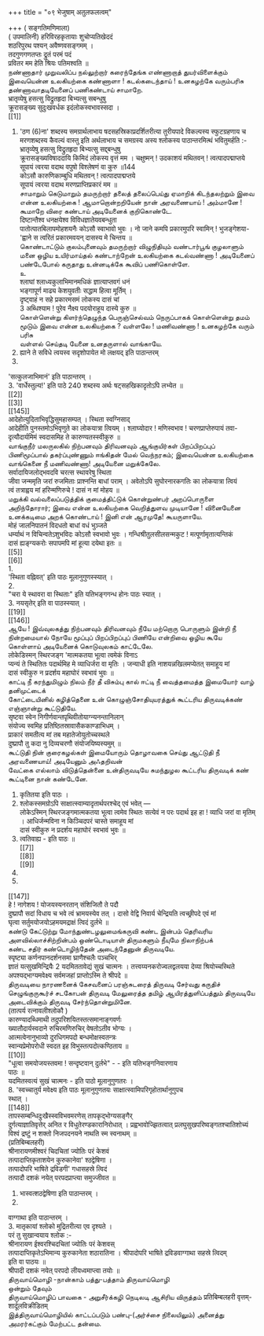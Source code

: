 +++
title = "०९ भेजुषाम् अतुलफलत्वम्"

+++
( सङ्गतिमणिमाला)   
( उपमालिनी) हरिविरहकृतायाः शुचोप्यतिखेददं   
शठरिपुरथ पश्यन् अवैष्णवसङ्गमम् ।   
तदगुणगणतप्तः द्रुतं परमं पदं   
प्रवितर मम हेति श्रियः पतिमश्वति ॥   
நண்ணாதார் முறுவலிப்ப நல்லுற்றார் கரைந்தேங்க எண்ணாறாத் துயர்விளைக்கும் இவையென்ன உலகியற்கை கண்ணாளா ! கடல்கடைந்தாய் ! உனகழற்கே வரும்பரிசு தண்ணாவாதடியேனைப் பணிகண்டாய் சாமாறே.   
भ्रातृव्येषु हसत्सु विद्रुतहृदा बिभ्यत्सु सबन्धुषु   
क्रूरासङ्ख्य सुदुःखवर्धक इदंलोकस्वभावस्सदा ।   
[[1]]  
1. 'ठण (6)ना' शब्दस्य समग्रार्थलाभाय षदसहस्रिकाप्रदर्शितरीत्या तुरीयपादे विकल्पस्य स्फुटग्रहणाय च मरणशब्दस्य कैवल्यं वास्तु इति अर्थलाभाय च समग्रस्य अस्य श्लोकस्य पाठान्तरमित्थं भवितुमर्हति :-   
भ्रातृव्येषु हसत्सु विद्रुतहृदा बिभ्यत्सु सद्द्बन्धुषु   
क्रूरासङ्ख्यविषाददायि किमिदं लोकस्य वृत्तं मम । चक्षुष्मन् ! उदकाशयं मथितवन् ! त्वत्पादपद्माप्तये   
सूपायं त्वरया वदाथ वपुषो विश्लेषणं वा कुरु ॥144   
कोऽसौ कारुणिकाम्बुधि मथितवन् ! त्वत्पादपाद्मप्तये   
सूपायं त्वरया वदाथ मरणप्राप्तिप्रकारं मम ॥   
சாமாறும் கெடுமாறும் தமருற்றார் தலைத் தலைப்பெய்து ஏமாறிக் கிடந்தலற்றும் இவை என்ன உலகியற்கை ! ஆமாறொன்றறியேன் நான் அரவணையாய் ! அம்மானே ! கூமாறே விரை கண்டாய் அடியேனைக் குறிகொண்டே.   
दिष्टान्तैश्व धनक्षयेश्व विविधज्ञातेयवबन्धुता   
पातोत्पातबिलापमोहशयनैः कोऽसौ स्वाभावो भुवः । नो जाने कमपि प्रकारमुपरि स्वामिन् ! भुजङ्गेशया-   
'ह्वाने स त्वरितं प्रकारमवयन् दासस्य मे चिन्तय ॥   
கொண்டாட்டும் குலம்புனைவும் தமருற்றார் விழுநிதியும் வண்டார்பூங் குழலாளும் மனை ஒழிய உயிர்மாய்தல் கண்டாற்றேன் உலகியற்கை கடல்வண்ணா ! அடியேனைப் பண்டேபோல் கருதாது உன்னடிக்கே கூவிப் பணிகொள்ளே.   
உ   
श्लाघां श्लाध्यकुलाभिमानमधिकं ज्ञात्याप्तवगं धनं   
भङ्गापूर्ण माढ्य केशयुवतीः सद्धाम हित्वा मूर्तिम् ।   
दृष्ट्वाहं न सहे प्रकारमसमं लोकस्य दासं चां   
3 अब्धिश्याम ! पुरेव नैक्ष्य पदयोराहूय दास्ये कुरु ॥   
கொள்ளென்று கிளர்ந்தெழுந்த பெருஞ்செல்வம் நெருப்பாகக் கொள்ளென்று தமம் மூடும் இவை என்ன உலகியற்கை ? வள்ளலே ! மணிவண்ணா ! உனகழற்கே வரும் பரிசு   
வள்ளல் செய்தடி யேனை உனதருளால் வாங்காயே.   
1. ह्याने ते सविधे त्वयस्व सदृशोपायेत मो लक्षयद् इति पाठान्तरम्   
2.   
'सत्कुलजाभिमानं' इति पाठान्तरम् ।   
3. 'वार्धेस्तुल्य!' इति पाठे 240 शब्दस्य अर्थः षट्सहखिकादृतोऽपि लभ्येत ॥   
[[2]]  
[[3]]  
[[145]]  
आदेहोत्युदिताभिवृद्धिसुमहासम्पत् । स्थिता स्वग्निसाद्   
आदेहीति पुनस्तमोऽभिवृणुते का लोकयात्रा त्वियम् । श्लाघ्योदार ! मणिस्वभाव ! चरणप्राप्तेरुपायं तवा-   
दृत्यौदार्यमिमं स्वदासमिह ते कारुण्यतस्स्वीकुरु ॥   
வாங்குநீர் மலருலகில் நிற்பனவும் திரிவனவும் ஆங்குயிர்கள் பிறப்பிறப்புப் பிணிமூப்பால் தகர்ப்புண்ணும் ஈங்கிதன் மேல் வெந்நரகம்; இவையென்ன உலகியற்கை வாங்கெனை நீ மணிவண்ணா! அடியேனை மறுக்கேலே.   
सर्वादायिजलोद्भवदवि चरत्स स्थावरेषु स्थिता   
जीवा जन्ममृति जरां रुजमिताः प्राश्नन्ति बाधां पराम् । अवेतोऽपि सुघोरनारकगतिः का लोकयात्रा त्वियं   
त्वं तत्राह्वय मां हरिन्मणिरुचे ! दासं न मां मोहय ॥   
மறுக்கி வல்வலைப்படுத்திக் குமைத்திட்டுக் கொன்றுண்பர் அறப்பொருளை அறிந்தோரார்; இவை என்ன உலகியற்கை வெறித்துளவ முடியானே ! வினையேனை உனக்கடிமை அறக் கொண்டாய் ! இனி என் ஆரமுதே! கூயருளாயே.   
मोहं जालनिपातनं विदधतो बाधां वधं भुञ्जते   
धर्म्याथं न विचिन्वतेऽशुभविदः कोऽसौ स्वभावो भुवः । गन्धिश्रीतुलसीलसन्मकुट ! मत्पूर्णामृतात्यन्तिकं   
दासं ह्यङ्ग्यकरोः सपापमपि मां हूत्या दयेथा इतः ॥   
[[5]]  
[[6]]  
1.   
'स्थिता वह्निवत्' इति पाठः मूलानुगुणस्स्यात् ।   
2.   
"चरा ये स्थावरा वा स्थिताः" इति यतिभङ्गगन्ध होनः पाठः स्यात् ।   
3. नयसृतेर् इति वा पाठस्स्यात् ।   
[[19]]  
[[146]]  
ஆயே ! இவ்வுலகத்து நிற்பனவும் திரிவனவும் நீயே மற்றொரு பொருளும் இன்றி நீ நின்றமையால் நோயே மூப்புப் பிறப்பிறப்புப் பிணியே என்றிவை ஒழிய கூயே கொள்ளாய் அடியேனைக் கொடுவுலகம் காட்டேலே.   
लोकेडिस्मन् स्थिरजङ्ग 'मात्मकतया भूत्वा त्वमेकं विनाऽ   
प्यन्यं ते स्थितितः पदार्थमिह मे व्याधिर्जरा वा मृतिः । जन्याधी इति नाशयन्नखिलमप्येतत् समाहूय मां   
दासं स्वीकुरु न प्रदर्शय महाघोरं स्वभावं भुवः ॥   
காட்டி நீ கரந்துமிழும் நிலம் நீர் தீ விசும்பு கால் ஈட்டி நீ வைத்தமைத்த இமையோர் வாழ் தனிமுட்டைக்   
கோட்டையினில் கழித்தெனை உன் கொழுஞ்சோதியுயரத்துக் கூட்டரிய திருவடிக்கண் எஞ்ஞான்று கூட்டுதியே.   
सृष्टवा स्वेन निगीर्णवान्तपृथिवीतोयाग्न्यनन्तानिलान्   
संयोज्य स्वमिह प्रतिष्ठितस्रावासैककाण्डाभिधम् ।   
प्राकारं समतीत्य मां तब महातेजोयुतोच्चस्थले   
दुष्प्रापौ तु कदा नु दिव्यचरणौ संयोजयिष्यस्यमुम् ॥   
கூட்டுதி நின் குரைகழல்கள் இமையோரும் தொழாவகை செய்து ஆட்டுதி நீ அரவணையாய்! அடியேனும் அஃதறிவன்   
வேட்கை எல்லாம் விடுத்தென்னை உன்திருவடியே சுமந்துழல கூட்டரிய திருவடிக் கண் கூட்டினை நான் கண்டேனே.   
1. कृतितया इति पाठः ।   
2. श्लोकस्समग्रोऽपि साक्षात्स्वाम्यादृतार्थपरश्चेद् एवं भवेत् —   
लोकेऽस्मिन् स्थिरजङ्गमात्मकतया भूत्वा त्वमेव स्थितः सत्येवं न परः पदार्थ इह हा ! व्याधि जरां वा मृतिम् । आधिर्जन्मविना न किञ्चिदपरं चास्ते समाहूय मां   
दासं स्वीकुरु न प्रदर्शय महाघोरं स्वभावं भुवः ॥   
3. त्वतिवाह्य - इति पाठः ॥   
[[7]]  
[[8]]  
[[9]]  
1.   
2.   
[[147]]  
हे ! नागेशय ! योजयस्यनरतान् संशिजितौ ते पदौ   
दुष्प्रापौ सदां विधाय च भवे त्वं भ्रामयस्येव तत् । दासो वेद्वि निवार्य चेन्द्रियति त्वच्छ्रीपदे एवं मां   
घृत्वा सर्तुमयोजयोऽहमयमद्राक्षं त्विदं दुर्लभे ॥   
கண்டு கேட்டுற்று மோந்துண்டழலுமைங்கருவி கண்ட இன்பம் தெரிவரிய அளவில்லாச்சிற்றின்பம் ஒண்டொடியாள் திருமகளும் நீயுமே நிலாநிற்பக்   
கண்ட சதிர் கண்டொழிந்தேன் அடைந்தேனுன் திருவடியே.   
स्पृष्ट्या कर्णनपानदर्शनसमा घ्राणैश्चलैः पञ्चभिर्   
ज्ञातं यत्सुखमिन्द्रियैः 2 यदमिततावेद्यं सुखं चात्मनः । तत्त्वय्यनकरोज्वलद्वलयया देव्या श्रियोच्चस्थिते   
अपश्यद्भाग्यमवेक्ष्य सर्वमजहां प्राप्तोऽस्मि ते श्रीपदे ॥   
திருவடியை நாரணனைக் கேசவனைப் பரஞ்சுடரைத் திருவடி சேர்வது கருதிச் செழுங்குருகூர்ச் சடகோபன் திருவடி மேலுரைத்த தமிழ் ஆயிரத்துளிப்பத்தும் திருவடியே அடைவிக்கும் திருவடி சேர்ந்தொன்றுமினே.   
(तात्पर्य रत्नावलीश्लोकौ )   
कारुण्यादब्धिमाथी तदुपरिशयितस्तत्समानाङ्गवर्णः   
ख्यातौदार्यस्वदाने रुचिरमणिरुचिर् वेषतोऽतीव भोग्यः ।   
आत्मत्वेनानुभाव्यो दुरधिगमपदो बन्धमोक्षस्वतन्त्रः   
स्वान्यप्रेमोपरोधी स्वदत इह विभुस्तत्पदोत्कण्ठिताय ॥   
[[10]]  
"धूत्वा समयोजयस्तवमा ! सन्दृष्टवान् दुर्लभे" - - इति यतिभङ्गनिवारणाय   
पाठः ॥   
यदमितस्वत्यं सुखं चात्मनः - इति पाठो मूलानुगुणतरः ।   
8. 'स्वच्चातुर्य मवेक्ष्य इति पाठः मूलानुगुणतयः साक्षात्स्वामिपरिगृहोतार्थानुगुपच   
स्थात् ।   
[[148]]  
तापस्सम्बन्धिदुःखैस्स्वविभवमरणेस् तापकृद्भोग्यसङ्गैर्   
दुर्गत्याज्ञातिवृत्तेर् अनित र विधुतेरण्डकारानिरोधात् । प्रह्वभावोज्झितत्वात् प्रलघुसुखपरिष्वङ्गतश्चातिशोच्यं   
विश्वं द्रष्टुं न शक्तो निजपदनयने नाथति स्म स्वनाथम् ॥   
(प्रतिबिम्बलहरी)   
श्रीनारायणमीश्वरं चिदचितां ज्योतिः परं केशवं   
तत्पादाप्तिकृताशयेन कुरुकानेवा' श्ठद्वेषिणा ।   
तत्पादोपरि भाषिते द्रविडगी' गधासहस्रे त्विदं   
तत्पादौ दशकं नयेत् परपदप्राप्त्या समुज्जीवत ॥   
1. भास्वत्शठद्वेषिणा इति पाठान्तरम् ।   
2.   
वाग्गाथा इति पाठान्तरम् ।   
3. मातृकायां श्लोको मुद्रितरीत्या एव दृश्यते ।   
परं तु सुखान्वयाय श्लोक :-   
श्रीनारायण ईश्वरश्चिदचितां ज्योतिः परं केशवस्   
तत्पादाप्तिकृतेऽभिमान्य कुरुकानेता शठारातिना । श्रीपादोपरि भाषिते द्रविडवाग्गाथा सहस्रे त्विदम्   
इति वा पाठयः ॥   
श्रीपादी दशकं नयेत् परपदो लीयध्वमाप्त्वा तयोः ॥   
திருவாய்மொழி -நான்காம் பத்து-பத்தாம் திருவாய்மொழி   
ஒன்றும் தேவும்   
திருவாய்மொழிப் பாவகை - அறுசீர்க்கழி நெடிலடி ஆசிரிய விருத்தம் प्रतिबिम्बलहरी वृत्तम्- शार्दूलविक्रीडितम्   
இத்திருவாய்மொழியில் காட்டப்படும் பண்பு-(அர்ச்சை நிலையிலும்) அனைத்து அமரர்கட்கும் மேற்பட்ட தன்மை.   

